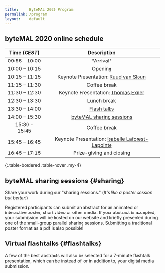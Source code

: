 ```yaml
---
title:     ByteMAL 2020 Program
permalink: /program
layout:    default
---
```


## byteMAL 2020 online schedule 

| Time (*CEST*) | Description |
| :-----------: | :---------: |
| 09:55 – 10:00 | "Arrival"                             |
| 10:00 – 10:15 | Opening                               |
| 10:15 – 11:15 | Keynote Presentation: <a href="/bytemal-2020/keynotes">Ruud van Sloun</a>  |
| 11:15 – 11:30 | Coffee break                          |
| 11:30 – 12:30 | Keynote Presentation: <a href="/bytemal-2020/keynotes">Thomas Exner</a>    |
| 12:30 – 13:30 | Lunch break                           |
| 13:30 – 14:00 | [Flash talks](#flashtalks)            |
| 14:00 – 15:30 | [byteMAL sharing sessions](#sharing)  |
| 15:30 - 15:45 | Coffee break                          |
| 15:45 – 16:45 | Keynote Presentation: <a href="/bytemal-2020/keynotes">Isabelle Laforest-Lapointe</a>   |
| 16:45 – 17:15 | Prize-giving and closing              |
{:.table-bordered .table-hover .my-4}



## byteMAL sharing sessions {#sharing}

Share your work during our "sharing sessions." (*It's like a poster session but better!*)

Registered participants can submit an abstract for an animated or interactive poster, short video or other media. 
If your abstract is accepted, your submission will be hosted on our website and briefly presented during one of the small-group parallel sharing sessions. 
Submitting a traditional poster format as a pdf is also possible!


## Virtual flashtalks {#flashtalks}

A few of the best abstracts will also be selected for a 7-minute flashtalk presentation, which can be instead of, or in addition to, your digital media submission.



